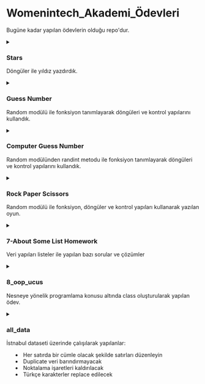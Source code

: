 # Womenintech_Akademi_Ödevleri
Bugüne kadar yapılan ödevlerin olduğu repo'dur.

<details>
<summary>

### Stars
Döngüler ile yıldız yazdırdık.

</summary>

  [code](https://github.com/edanursunay/womenintech_akademi_odev/blob/main/stars.py)
  ![gif](https://media.giphy.com/media/EEzGAJLW3bREF86b8X/giphy.gif)
</details>

<details>
<summary>

###  Guess Number
Random modülü ile fonksiyon tanımlayarak döngüleri ve kontrol yapılarını kullandık.

</summary>

  [code](https://github.com/edanursunay/womenintech_akademi_odev/blob/main/GuessNumber.py)
  ![gif](https://media.giphy.com/media/3YanmdALo5pX7cXbjf/giphy.gif)
</details>

<details>
<summary>

###  Computer Guess Number
Random modülünden randint metodu ile fonksiyon tanımlayarak döngüleri ve kontrol yapılarını kullandık.
</summary>
  
  [code](https://github.com/edanursunay/womenintech_akademi_odev/blob/main/ComputerGuessNumber.py)
  ![gif](https://media.giphy.com/media/HCwnYWnMgLZUW1BtP2/giphy.gif)
</details>


<details>
<summary>

###  Rock Paper Scissors
Random modülü ile fonksiyon, döngüler ve kontrol yapıları kullanarak yazılan oyun.
</summary>

  [code](https://github.com/edanursunay/womenintech_akademi_odev/blob/main/RockPaperScissors.py)
  ![gif](https://media.giphy.com/media/MvN0sgSYJtQvpUsr5N/giphy.gif)
</details>

<details>
<summary>

### 7-About Some List Homework
Veri yapıları listeler ile yapılan bazı sorular ve çözümler
</summary>

  [note](https://github.com/edanursunay/womenintech_akademi_odev/blob/main/7-AboutSomeListHomework.ipynb)
  ![gif](![gif](https://media.giphy.com/media/RcsonxhFOqAdOiHeWB/giphy.gif)
</details>
</summary>

<details>
<summary>

### 8_oop_ucus
Nesneye yönelik programlama konusu altında class oluşturularak yapılan ödev.

</summary>

 [note](https://github.com/edanursunay/womenintech_akademi_odev/blob/main/8_oop_ucus.ipynb)
  ![gif](https://media.giphy.com/media/SSEStOtxU6DAznpHlx/giphy.gif)
</details>


<details>
<summary>

###  all_data
İstnabul dataseti üzerinde çalışılarak yapılanlar:
* Her satırda bir cümle olacak şekilde satırları düzenleyin
* Duplicate veri barındırmayacak
* Noktalama işaretleri kaldırılacak
* Türkçe karakterler replace edilecek

</summary>

  [code](https://github.com/edanursunay/womenintech_akademi_odev/blob/main/all_data.py)
  ![gif](https://media.giphy.com/media/20JZ5nyCZZoXvc2EcG/giphy.gif)
</details>

